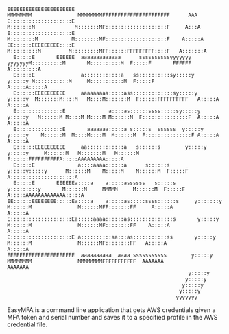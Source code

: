     EEEEEEEEEEEEEEEEEEEEEE                                                        MMMMMMMM               MMMMMMMMFFFFFFFFFFFFFFFFFFFFFF      AAA               
    E::::::::::::::::::::E                                                        M:::::::M             M:::::::MF::::::::::::::::::::F     A:::A              
    E::::::::::::::::::::E                                                        M::::::::M           M::::::::MF::::::::::::::::::::F    A:::::A             
    EE::::::EEEEEEEEE::::E                                                        M:::::::::M         M:::::::::MFF::::::FFFFFFFFF::::F   A:::::::A            
      E:::::E       EEEEEE  aaaaaaaaaaaaa      ssssssssssyyyyyyy           yyyyyyyM::::::::::M       M::::::::::M  F:::::F       FFFFFF  A:::::::::A           
      E:::::E               a::::::::::::a   ss::::::::::sy:::::y         y:::::y M:::::::::::M     M:::::::::::M  F:::::F              A:::::A:::::A          
      E::::::EEEEEEEEEE     aaaaaaaaa:::::ass:::::::::::::sy:::::y       y:::::y  M:::::::M::::M   M::::M:::::::M  F::::::FFFFFFFFFF   A:::::A A:::::A         
      E:::::::::::::::E              a::::as::::::ssss:::::sy:::::y     y:::::y   M::::::M M::::M M::::M M::::::M  F:::::::::::::::F  A:::::A   A:::::A        
      E:::::::::::::::E       aaaaaaa:::::a s:::::s  ssssss  y:::::y   y:::::y    M::::::M  M::::M::::M  M::::::M  F:::::::::::::::F A:::::A     A:::::A       
      E::::::EEEEEEEEEE     aa::::::::::::a   s::::::s        y:::::y y:::::y     M::::::M   M:::::::M   M::::::M  F::::::FFFFFFFFFFA:::::AAAAAAAAA:::::A      
      E:::::E              a::::aaaa::::::a      s::::::s      y:::::y:::::y      M::::::M    M:::::M    M::::::M  F:::::F         A:::::::::::::::::::::A     
      E:::::E       EEEEEEa::::a    a:::::assssss   s:::::s     y:::::::::y       M::::::M     MMMMM     M::::::M  F:::::F        A:::::AAAAAAAAAAAAA:::::A    
    EE::::::EEEEEEEE:::::Ea::::a    a:::::as:::::ssss::::::s     y:::::::y        M::::::M               M::::::MFF:::::::FF     A:::::A             A:::::A   
    E::::::::::::::::::::Ea:::::aaaa::::::as::::::::::::::s       y:::::y         M::::::M               M::::::MF::::::::FF    A:::::A               A:::::A  
    E::::::::::::::::::::E a::::::::::aa:::as:::::::::::ss       y:::::y          M::::::M               M::::::MF::::::::FF   A:::::A                 A:::::A 
    EEEEEEEEEEEEEEEEEEEEEE  aaaaaaaaaa  aaaa sssssssssss        y:::::y           MMMMMMMM               MMMMMMMMFFFFFFFFFFF  AAAAAAA                   AAAAAAA
                                                               y:::::y                                                                                         
                                                              y:::::y                                                                                          
                                                             y:::::y                                                                                           
                                                            y:::::y                                                                                            
                                                           yyyyyyy                                                               

EasyMFA is a command line application that gets AWS credentials given a MFA token and serial number and saves it to a specified profile in the AWS credential file.